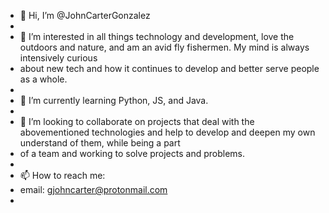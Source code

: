 - 👋 Hi, I’m @JohnCarterGonzalez
- 
- 👀 I’m interested in all things technology and development, love the outdoors and nature, and am an avid fly fishermen. My mind is always intensively curious
- about new tech and how it continues to develop and better serve people as a whole. 
- 
- 🌱 I’m currently learning Python, JS, and Java.
- 
- 💞️ I’m looking to collaborate on projects that deal with the abovementioned technologies and help to develop and deepen my own understand of them, while being a part
- of a team and working to solve projects and problems. 
- 
- 📫 How to reach me:
-   email: gjohncarter@protonmail.com
-   

<!---
JohnCarterGonzalez/JohnCarterGonzalez is a ✨ special ✨ repository because its `README.md` (this file) appears on your GitHub profile.
You can click the Preview link to take a look at your changes.
--->
